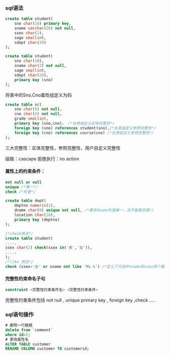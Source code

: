 ### sql语法
```sql
create table student(
    sno char(10) primary key,
    sname varchar(20) not null,
    ssex char(2),
    sage smallint,
    sdept char(20)
);
```

```sql
create table student(
	sno char(10),
    sname char(2) not null,
    sage smallint,
    sdept char(20),
    primary key (sno)
);
```

将表中的Sno,Cno属性组定义为码

```sql
create table sc(
	sno char(9) not null,
	cno char(4) not null,
	grade smallint,
    primary key (sno,cno)， /*在表级定义实体完整性*/
    foreign key (sno) references student(sno),/*在表级定义参照完整性*/
    foreign key (cno) references course(cno) /*在表级定义参照完整性*/ 
);
```

三大完整性：实体完整性，参照完整性，用户自定义完整性

级联：cascape 
拒绝执行：no action

#### 属性上的约束条件：

```sql
not null or null
unique /*唯一*/
check /*检查*/
```

```sql
create table dept(
    deptno numeric(2),
    dname char(9) unique not null, /*要求dname列值唯一，且不能取空值*/
    location char(10),
    primary key (deptno)
);
```

```sql
/*check用法*/
create table student(
.....
ssex char(2) check(ssex in('男','女')),
.....   
);
/*like 用法*/
check (ssex='女' or sname not like 'Ms.%') /*定义了元组中sname和ssex两个属性组之间的约束条件*/
```

#### 完整性约束命名子句

```sql
constraint <完整性约束条件名> <完整性约束条件>
```

完整性约束条件包括 not null , unique primary key , foreign key ,check .....

### sql语句操作

```sql
# 删除一行数据
delete from `comment`
where id=5;
# 更改属性名
ALTER TABLE customer 
RENAME COLUMN customer TO customerid;
```

